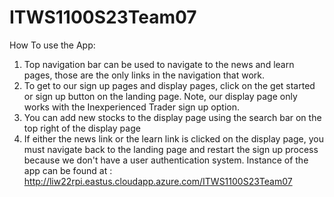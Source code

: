 # ITWS1100S23Team07

How To use the App:
1. Top navigation bar can be used to navigate to the news and learn pages, those are the only links 
   in the navigation that work.
2. To get to our sign up pages and display pages, click on the get started or sign up button on 
   the landing page. Note, our display page only works with the Inexperienced Trader sign up option.
3. You can add new stocks to the display page using the search bar on the top right of the 
   display page
4. If either the news link or the learn link is clicked on the display page, you must navigate back
   to the landing page and restart the sign up process because we don't have a user authentication
   system.
Instance of the app can be found at : http://liw22rpi.eastus.cloudapp.azure.com/ITWS1100S23Team07